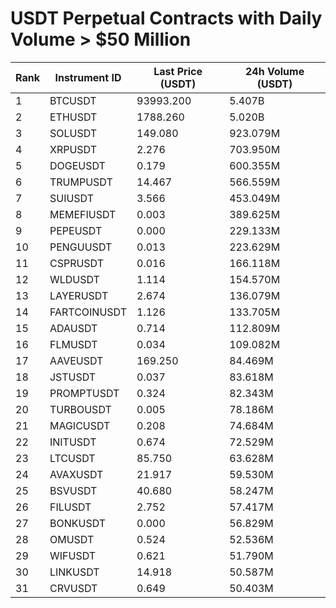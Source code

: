 # USDT Perpetual Contracts with Daily Volume > $50 Million

| Rank | Instrument ID | Last Price (USDT) | 24h Volume (USDT) |
|------|---------------|-------------------|-------------------|
| 1 | BTCUSDT | 93993.200 | 5.407B |
| 2 | ETHUSDT | 1788.260 | 5.020B |
| 3 | SOLUSDT | 149.080 | 923.079M |
| 4 | XRPUSDT | 2.276 | 703.950M |
| 5 | DOGEUSDT | 0.179 | 600.355M |
| 6 | TRUMPUSDT | 14.467 | 566.559M |
| 7 | SUIUSDT | 3.566 | 453.049M |
| 8 | MEMEFIUSDT | 0.003 | 389.625M |
| 9 | PEPEUSDT | 0.000 | 229.133M |
| 10 | PENGUUSDT | 0.013 | 223.629M |
| 11 | CSPRUSDT | 0.016 | 166.118M |
| 12 | WLDUSDT | 1.114 | 154.570M |
| 13 | LAYERUSDT | 2.674 | 136.079M |
| 14 | FARTCOINUSDT | 1.126 | 133.705M |
| 15 | ADAUSDT | 0.714 | 112.809M |
| 16 | FLMUSDT | 0.034 | 109.082M |
| 17 | AAVEUSDT | 169.250 | 84.469M |
| 18 | JSTUSDT | 0.037 | 83.618M |
| 19 | PROMPTUSDT | 0.324 | 82.343M |
| 20 | TURBOUSDT | 0.005 | 78.186M |
| 21 | MAGICUSDT | 0.208 | 74.684M |
| 22 | INITUSDT | 0.674 | 72.529M |
| 23 | LTCUSDT | 85.750 | 63.628M |
| 24 | AVAXUSDT | 21.917 | 59.530M |
| 25 | BSVUSDT | 40.680 | 58.247M |
| 26 | FILUSDT | 2.752 | 57.417M |
| 27 | BONKUSDT | 0.000 | 56.829M |
| 28 | OMUSDT | 0.524 | 52.536M |
| 29 | WIFUSDT | 0.621 | 51.790M |
| 30 | LINKUSDT | 14.918 | 50.587M |
| 31 | CRVUSDT | 0.649 | 50.403M |
